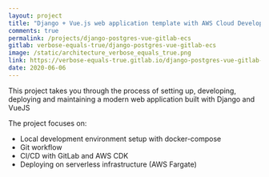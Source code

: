 ```yaml
---
layout: project
title: "Django + Vue.js web application template with AWS Cloud Development Kit (CDK), AWS Fargate and GitLab CI"
comments: true
permalink: /projects/django-postgres-vue-gitlab-ecs
gitlab: verbose-equals-true/django-postgres-vue-gitlab-ecs
image: /static/architecture_verbose_equals_true.png
link: https://verbose-equals-true.gitlab.io/django-postgres-vue-gitlab-ecs/
date: 2020-06-06
---
```


This project takes you through the process of setting up, developing, deploying and maintaining a modern web application built with Django and VueJS

The project focuses on:

- Local development environment setup with docker-compose
- Git workflow
- CI/CD with GitLab and AWS CDK
- Deploying on serverless infrastructure (AWS Fargate)
